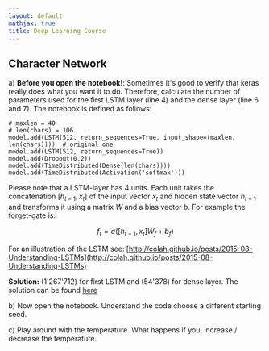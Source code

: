 ```yaml
---
layout: default
mathjax: true
title: Deep Learning Course 
---
```

## Character Network


a)  **Before you open the notebook!**: Sometimes it's good to verify that keras really does what you want it to do. Therefore, calculate the number of parameters used for the first LSTM layer (line 4) and the dense layer (line 6 and 7). The notebook is defined as follows:

```
# maxlen = 40
# len(chars) = 106
model.add(LSTM(512, return_sequences=True, input_shape=(maxlen, len(chars))))  # original one
model.add(LSTM(512, return_sequences=True)) 
model.add(Dropout(0.2))
model.add(TimeDistributed(Dense(len(chars))))
model.add(TimeDistributed(Activation('softmax')))
```

Please note that a LSTM-layer has 4 units. Each unit takes the concatenation $[h_{t-1}, x_t]$ of the input vector $x_t$ and hidden state vector $h_{t-1}$ and transforms it using a matrix $W$ and a bias vector $b$. For example the forget-gate is: 

$$
 f_t = \sigma ([h_{t-1}, x_t] W_f + b_f)
$$  

For an illustration of the LSTM see: 
[http://colah.github.io/posts/2015-08-Understanding-LSTMs](http://colah.github.io/posts/2015-08-Understanding-LSTMs)

**Solution:** (1'267'712) for first LSTM and (54'378) for dense layer. The solution can be found [here](15_rnn_solution_a.pdf)

b) Now open the notebook. Understand the code choose a different starting seed.

c) Play around with the temperature. What happens if you, increase / decrease the temperature.  
